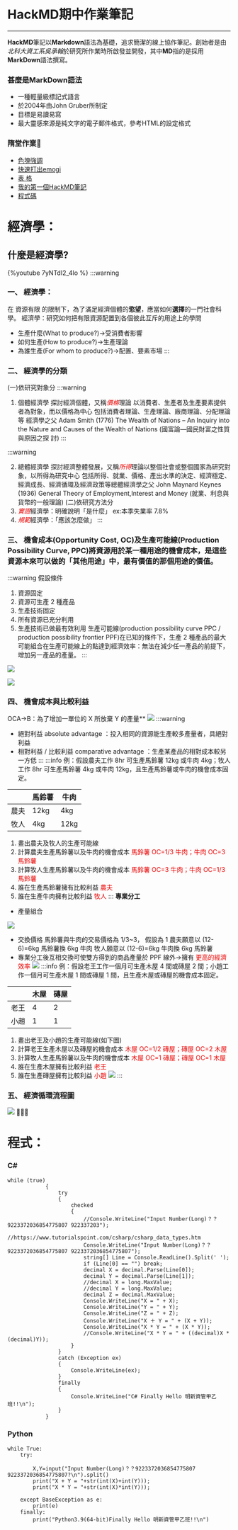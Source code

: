 # HackMD期中作業筆記
---
**HackMD**筆記以**Markdown**語法為基礎，追求簡潔的線上協作筆記。創始者是由*北科大資工系吳承翰*於研究所作業時所啟發並開發，其中**MD**指的是採用**MarkDown**語法撰寫。

### 甚麼是MarkDown語法
* 一種輕量級標記式語言
* 於2004年由John Gruber所制定
* 目標是易讀易寫
* 最大靈感來源是純文字的電子郵件格式，參考HTML的設定格式
### 隋堂作業:blue_book:
* [色塊強調](https://hackmd.io/GbKyzj7ZQ7OyyDaoVYCOBw)
* [快速打出emogi](https://hackmd.io/qJAj1QH6QSmnpppf9Mpy7Q)
* [表 格](https://hackmd.io/kU-LBxHSRVeOdf_ruMSr4Q)
* [我的第一個HackMD筆記](https://hackmd.io/OdFOp4HgS1i--RSwI1aXvA)
* [程式碼](https://hackmd.io/pc_C-2grRq-p0tBJGnu21A)


 
 # 經濟學：
## 什麼是經濟學?
 {%youtube 7yNTdI2_4lo %}
:::warning
### 一、 經濟學：
在 資源有限 的限制下，為了滿足經濟個體的**慾望**，應當如何**選擇**的一門社會科學。
經濟學：研究如何把有限資源配置到各個彼此互斥的用途上的學問
* 生產什麼(What to produce?)→受消費者影響
 * 如何生產(How to produce?)→生產理論
 * 為誰生產(For whom to produce?)→配置、要素市場
 :::

### 二、 經濟學的分類
 (一)依研究對象分
:::warning

1. 個體經濟學
探討經濟個體，又稱<font color=#EA0000>*價格*</font>理論
以消費者、生產者及生產要素提供者為對象，而以價格為中心
包括消費者理論、生產理論、廠商理論、分配理論等
經濟學之父 Adam Smith (1776) The Wealth of Nations – An Inquiry into the
Nature and Causes of the Wealth of Nations (國富論—國民財富之性質與原因之探
討)
:::

:::warning

2. 總體經濟學
探討經濟整體發展，又稱<font color=#EA0000>*所得*</font>理論以整個社會或整個國家為研究對象，以所得為研究中心
包括所得、就業、價格、產出水準的決定、經濟穩定、經濟成長、經濟循環及經濟政策等總體經濟學之父 John Maynard Keynes (1936) General Theory of Employment,Interest and Money (就業、利息與貨幣的一般理論)
(二)依研究方法分
1. <font color=#EA0000>*實證*</font>經濟學：明確說明「是什麼」
ex:本季失業率 7.8%
2. <font color=#EA0000>*規範*</font>經濟學：「應該怎麼做」
:::


### 三、 機會成本(Opportunity Cost, OC)及生產可能線(Production Possibility Curve, PPC)將資源用於某一種用途的機會成本，是這些資源本來可以做的「其他用途」中，最有價值的那個用途的價值。
:::warning
假設條件
1. 資源固定
2. 資源可生產 2 種產品
3. 生產技術固定
4. 所有資源已充分利用
5. 生產技術已做最有效利用
生產可能線(production possibility curve PPC / production possibility frontier PPF)在已知的條件下，生產 2 種產品的最大可能組合在生產可能線上的點達到經濟效率：無法在減少任一產品的前提下，增加另一產品的產量。
:::

![](https://i.imgur.com/iL6gF2Q.png)



![](https://i.imgur.com/TgqRR91.png)


### 四、 機會成本與比較利益
OCA→B：為了增加一單位的 X 所放棄 Y 的產量**
![](https://i.imgur.com/vbUAxEi.png)
:::warning
* 絕對利益 absolute advantage ：投入相同的資源能生產較多產量者，具絕對利益
* 相對利益 / 比較利益 comparative advantage ：生產某產品的相對成本較另一方低
:::
:::info
例：假設農夫工作 8hr 可生產馬鈴薯 12kg 或牛肉 4kg；牧人工作 8hr 可生產馬鈴薯 4kg
或牛肉 12kg，且生產馬鈴薯或牛肉的機會成本固定。



|      | 馬鈴薯 | 牛肉 |
| ---- | ------ | ---- |
| 農夫 | 12kg   | 4kg  |
| 牧人 | 4kg    | 12kg |
1. 畫出農夫及牧人的生產可能線
2. 計算農夫生產馬鈴薯以及牛肉的機會成本
<font color=#EA0000>馬鈴薯 OC=1/3 牛肉；牛肉 OC=3 馬鈴薯</font>
3. 計算牧人生產馬鈴薯以及牛肉的機會成本
<font color=#EA0000>馬鈴薯 OC=3 牛肉；牛肉 OC=1/3 馬鈴薯</font>
4. 誰在生產馬鈴薯擁有比較利益
 <font color=#EA0000>農夫</font>
5. 誰在生產牛肉擁有比較利益
<font color=#EA0000>牧人</font> 
:::
**專業分工**
* 產量組合

![](https://i.imgur.com/av8a591.png)
* 交換價格
馬鈴薯與牛肉的交易價格為 1/3~3， 假設為 1
農夫願意以 (12-6)=6kg 馬鈴薯換 6kg 牛肉
牧人願意以 (12-6)=6kg 牛肉換 6kg 馬鈴薯
* 專業分工後互相交換可使雙方得到的商品產量於 PPF 線外→擁有 <font color=#EA0000>更高的經濟效率</font>
![](https://i.imgur.com/Md56pqO.png)
:::info
例：假設老王工作一個月可生產木屋 4 間或磚屋 2 間；小趙工作一個月可生產木屋 1 間或磚屋 1 間，且生產木屋或磚屋的機會成本固定。

|      | 木屋 | 磚屋 |
| ---- | ---- | ---- |
| 老王 | 4    | 2    |
| 小趙 | 1    | 1    |

1. 畫出老王及小趙的生產可能線(如下圖)
2. 計算老王生產木屋以及磚屋的機會成本
<font color=#EA0000>木屋 OC=1/2 磚屋；磚屋 OC=2 木屋</font> 
3. 計算牧人生產馬鈴薯以及牛肉的機會成本
<font color=#EA0000>木屋 OC=1 磚屋；磚屋 OC=1 木屋</font>
4. 誰在生產木屋擁有比較利益
 <font color=#EA0000>老王</font> 
5. 誰在生產磚屋擁有比較利益
 <font color=#EA0000>小趙</font> 
![](https://i.imgur.com/ciyBjfY.png)
 :::
### 五、 經濟循環流程圖
![](https://i.imgur.com/zdGkpHd.png)
:book::book::book:

 # 程式：
 ### C#
```
while (true)
            {
                try
                {
                    checked
                    {
                        //Console.WriteLine("Input Number(Long)？？9223372036854775807 922337203");
                        //https://www.tutorialspoint.com/csharp/csharp_data_types.htm
                        Console.WriteLine("Input Number(Long)？？9223372036854775807 9223372036854775807");
                        string[] Line = Console.ReadLine().Split(' ');
                        if (Line[0] == "") break;
                        decimal X = decimal.Parse(Line[0]);
                        decimal Y = decimal.Parse(Line[1]);
                        //decimal X = long.MaxValue;
                        //decimal Y = long.MaxValue;
                        decimal Z = decimal.MaxValue;
                        Console.WriteLine("X = " + X);
                        Console.WriteLine("Y = " + Y);
                        Console.WriteLine("Z = " + Z);
                        Console.WriteLine("X ＋ Y = " + (X + Y));
                        Console.WriteLine("X * Y = " + (X * Y));
                        //Console.WriteLine("X * Y = " + ((decimal)X * (decimal)Y));
                    }
                }
                catch (Exception ex)
                {
                    Console.WriteLine(ex);
                }
                finally
                {
                    Console.WriteLine("C# Finally Hello 明新資管甲乙班!!\n");
                }
            }
```
### Python
```
while True:
    try:
        
        X,Y=input("Input Number(Long)？？9223372036854775807 9223372036854775807?\n").split()
        print("X + Y = "+str(int(X)+int(Y)));
        print("X * Y = "+str(int(X)*int(Y)));
        
    except BaseException as e:
        print(e)
    finally:
        print("Python3.9(64-bit)Finally Hello 明新資管甲乙班!!\n")
```